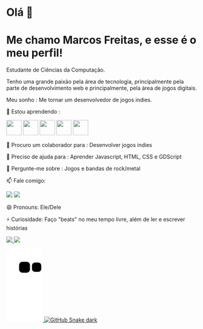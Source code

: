 # Olá 👋
# Me chamo Marcos Freitas, e esse é o meu perfil!

Estudante de Ciências da Computação.

Tenho uma grande paixão pela área de tecnologia, principalmente pela parte de desenvolvimento web e principalmente, pela área de jogos digitais.

Meu sonho : Me tornar um desenvolvedor de jogos indies.

🌱 Estou aprendendo : 

<img src="https://cdn.jsdelivr.net/gh/devicons/devicon/icons/javascript/javascript-original.svg" width="40" height="40"/>    <img src="https://cdn.jsdelivr.net/gh/devicons/devicon/icons/git/git-original.svg" width="40" height="40" /> <img src="https://cdn.jsdelivr.net/gh/devicons/devicon/icons/html5/html5-original.svg" width="40" height="40" />   <img src="https://cdn.jsdelivr.net/gh/devicons/devicon/icons/css3/css3-original.svg" width="40" height="40" /> <img src="https://cdn.jsdelivr.net/gh/devicons/devicon/icons/godot/godot-original.svg" width ="40" height = "40" />

👯 Procuro um colaborador para : Desenvolver jogos indies

🤔 Preciso de ajuda para : Aprender Javascript, HTML, CSS e GDScript

💬 Pergunte-me sobre : Jogos e bandas de rock/metal 

📫 Fale comigo: 

<div>
<a href="www.linkedin.com/in/marcosviniciuscruz" target="_blank"><img src="https://img.shields.io/badge/-LinkedIn-%230077B5?style=for-the-badge&logo=linkedin&logoColor=white" target="_blank"></a>   
<a href="vinnycfreitas1@gmail.com" target="_blank"><img src="https://img.shields.io/badge/Gmail-D14836?style=for-the-badge&logo=gmail&logoColor=white" target="_blank"></a>
</div>

😄 Pronouns: Ele/Dele

⚡ Curiosidade: Faço "beats" no meu tempo livre, além de ler e escrever histórias

<div>
<a href="https://github.com/lordnerd">
<img height="180em" src="https://github-readme-stats.vercel.app/api/top-langs/?username=lordnerd&layout=compact&langs_count=7&theme=dracula"/>
<img height="180em" src="https://github-readme-stats.vercel.app/api?username=lordnerd&show_icons=true&theme=dracula&include_all_commits=true&count_private=true"/>
</div>

![Snake animation](https://github.com/lordnerd/lordnerd/blob/output/github-contribution-grid-snake.svg)
![GitHub Snake dark](github-snake-dark.svg#gh-dark-mode-only)
